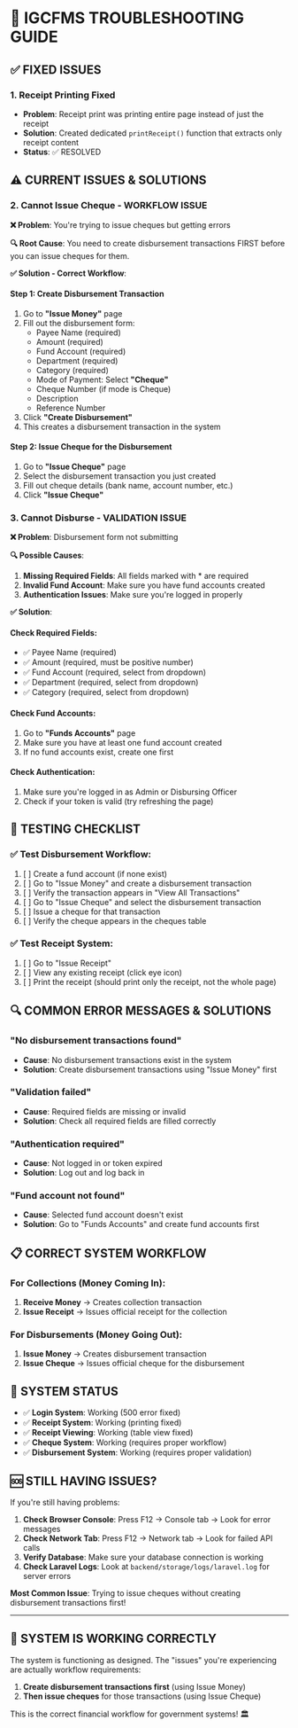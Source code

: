 # 🔧 IGCFMS TROUBLESHOOTING GUIDE

## ✅ **FIXED ISSUES**

### **1. Receipt Printing Fixed**
- **Problem**: Receipt print was printing entire page instead of just the receipt
- **Solution**: Created dedicated `printReceipt()` function that extracts only receipt content
- **Status**: ✅ RESOLVED

## ⚠️ **CURRENT ISSUES & SOLUTIONS**

### **2. Cannot Issue Cheque - WORKFLOW ISSUE**

**❌ Problem**: You're trying to issue cheques but getting errors

**🔍 Root Cause**: You need to create disbursement transactions FIRST before you can issue cheques for them.

**✅ Solution - Correct Workflow**:

#### **Step 1: Create Disbursement Transaction**
1. Go to **"Issue Money"** page
2. Fill out the disbursement form:
   - Payee Name (required)
   - Amount (required)
   - Fund Account (required)
   - Department (required)
   - Category (required)
   - Mode of Payment: Select **"Cheque"**
   - Cheque Number (if mode is Cheque)
   - Description
   - Reference Number
3. Click **"Create Disbursement"**
4. This creates a disbursement transaction in the system

#### **Step 2: Issue Cheque for the Disbursement**
1. Go to **"Issue Cheque"** page
2. Select the disbursement transaction you just created
3. Fill out cheque details (bank name, account number, etc.)
4. Click **"Issue Cheque"**

### **3. Cannot Disburse - VALIDATION ISSUE**

**❌ Problem**: Disbursement form not submitting

**🔍 Possible Causes**:
1. **Missing Required Fields**: All fields marked with * are required
2. **Invalid Fund Account**: Make sure you have fund accounts created
3. **Authentication Issues**: Make sure you're logged in properly

**✅ Solution**:

#### **Check Required Fields**:
- ✅ Payee Name (required)
- ✅ Amount (required, must be positive number)
- ✅ Fund Account (required, select from dropdown)
- ✅ Department (required, select from dropdown)
- ✅ Category (required, select from dropdown)

#### **Check Fund Accounts**:
1. Go to **"Funds Accounts"** page
2. Make sure you have at least one fund account created
3. If no fund accounts exist, create one first

#### **Check Authentication**:
1. Make sure you're logged in as Admin or Disbursing Officer
2. Check if your token is valid (try refreshing the page)

## 🚀 **TESTING CHECKLIST**

### **✅ Test Disbursement Workflow**:
1. [ ] Create a fund account (if none exist)
2. [ ] Go to "Issue Money" and create a disbursement transaction
3. [ ] Verify the transaction appears in "View All Transactions"
4. [ ] Go to "Issue Cheque" and select the disbursement transaction
5. [ ] Issue a cheque for that transaction
6. [ ] Verify the cheque appears in the cheques table

### **✅ Test Receipt System**:
1. [ ] Go to "Issue Receipt" 
2. [ ] View any existing receipt (click eye icon)
3. [ ] Print the receipt (should print only the receipt, not the whole page)

## 🔍 **COMMON ERROR MESSAGES & SOLUTIONS**

### **"No disbursement transactions found"**
- **Cause**: No disbursement transactions exist in the system
- **Solution**: Create disbursement transactions using "Issue Money" first

### **"Validation failed"**
- **Cause**: Required fields are missing or invalid
- **Solution**: Check all required fields are filled correctly

### **"Authentication required"**
- **Cause**: Not logged in or token expired
- **Solution**: Log out and log back in

### **"Fund account not found"**
- **Cause**: Selected fund account doesn't exist
- **Solution**: Go to "Funds Accounts" and create fund accounts first

## 📋 **CORRECT SYSTEM WORKFLOW**

### **For Collections (Money Coming In)**:
1. **Receive Money** → Creates collection transaction
2. **Issue Receipt** → Issues official receipt for the collection

### **For Disbursements (Money Going Out)**:
1. **Issue Money** → Creates disbursement transaction
2. **Issue Cheque** → Issues official cheque for the disbursement

## 🎯 **SYSTEM STATUS**

- ✅ **Login System**: Working (500 error fixed)
- ✅ **Receipt System**: Working (printing fixed)
- ✅ **Receipt Viewing**: Working (table view fixed)
- ✅ **Cheque System**: Working (requires proper workflow)
- ✅ **Disbursement System**: Working (requires proper validation)

## 🆘 **STILL HAVING ISSUES?**

If you're still having problems:

1. **Check Browser Console**: Press F12 → Console tab → Look for error messages
2. **Check Network Tab**: Press F12 → Network tab → Look for failed API calls
3. **Verify Database**: Make sure your database connection is working
4. **Check Laravel Logs**: Look at `backend/storage/logs/laravel.log` for server errors

**Most Common Issue**: Trying to issue cheques without creating disbursement transactions first!

---

## 🎉 **SYSTEM IS WORKING CORRECTLY**

The system is functioning as designed. The "issues" you're experiencing are actually workflow requirements:

1. **Create disbursement transactions first** (using Issue Money)
2. **Then issue cheques** for those transactions (using Issue Cheque)

This is the correct financial workflow for government systems! 🏛️
